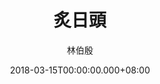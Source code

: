 ---
issue: 266
title: 炙日頭
author: 林伯殷
language: 饒平
date: 2018-03-15T00:00:00.000+08:00
topic: 抒懷
difficulty: 2
wikidata: Q98096143
wikidata_link: https://www.wikidata.org/wiki/Q98096143
---